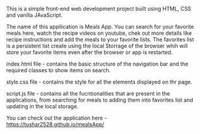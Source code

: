 This is a simple front-end web development project built using HTML, CSS and vanilla JAvaScript.

The name of this appilication is Meals App. You can search for your favorite meals here, watch the recipe videos on youtube, chek out more details like recipe instructions 
and add the meals to your favorite lists. The favorites list is a persistent list create using the local Storrage of the browser whih will store your favorite items even after the browser or app is restarted.

index.html file - contains the basic structure of the navigation bar and the required classes to show items on search.

style.css file - contains the style for all the elements displayed on thr page.

script.js file - contains all the fucntionalities that are present in the applications, from searching for meals to adding them into favorites list and 
updating in the local storage.


You can check out the application here - https://tushar2528.github.io/mealsApp/



